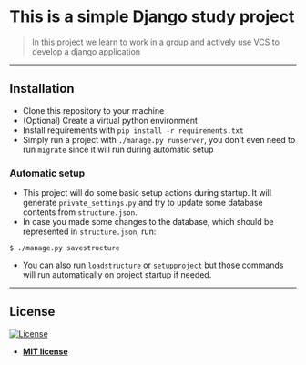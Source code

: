 # This is a simple Django study project

> In this project we learn to work in a group and actively use VCS to develop a django application

---

## Installation

- Clone this repository to your machine
- (Optional) Create a virtual python environment
- Install requirements with `pip install -r requirements.txt`
- Simply run a project with `./manage.py runserver`, you don't even need to run `migrate` since it will run during automatic setup

### Automatic setup

- This project will do some basic setup actions during startup. It will generate `private_settings.py` and try to update some database contents from `structure.json`.
- In case you made some changes to the database, which should be represented in `structure.json`, run:

```shell
$ ./manage.py savestructure
```

- You can also run `loadstructure` or `setupproject` but those commands will run automatically on project startup if needed.

---

## License

[![License](http://img.shields.io/:license-mit-blue.svg?style=flat-square)](http://badges.mit-license.org)

- **[MIT license](LICENSE)**
